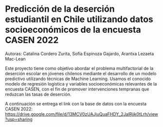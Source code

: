 # Predicción de la deserción estudiantil en Chile utilizando datos socioeconómicos de la encuesta CASEN 2022

Autoras: Catalina Cordero Zurita, Sofía Espinoza Gajardo, Arantxa Lezaeta Mac-Lean 

Este proyecto tiene como objetivo abordar el problema multifactorial de la deserción escolar en jóvenes chilenos mediante el desarrollo de un modelo predictivo utilizando técnicas de Machine Learning. Usamos el conocido modelo de regresión logística y variables socioeconómicas relevantes de la encuesta CASEN, con el fin de promover intervenciones tempranas que reduzcan las tasas de deserción.

A continuación se entrega el link con la base de datos con la encuesta CASEN 2022: https://drive.google.com/file/d/13MCV0zUAJjuQuaFHDY_2JalRjjk0tLrh/view?usp=sharing
